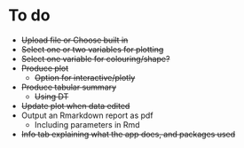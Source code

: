 # To do

- ~~Upload file or Choose built in~~
- ~~Select one or two variables for plotting~~
- ~~Select one variable for colouring/shape?~~
- ~~Produce plot~~
    - ~~Option for interactive/plotly~~
- ~~Produce tabular summary~~
    - ~~Using DT~~
- ~~Update plot when data edited~~
- Output an Rmarkdown report as pdf
    - Including parameters in Rmd
- ~~Info tab explaining what the app does, and packages used~~